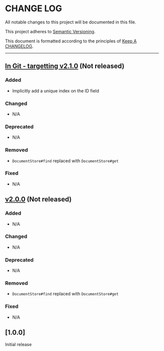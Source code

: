 # CHANGE LOG

All notable changes to this project will be documented in this file.

This project adheres to [Semantic Versioning](http://semver.org).

This document is formatted according to the principles of [Keep A CHANGELOG](http://keepachangelog.com).

----

## [In Git - targetting v2.1.0](https://github.com/mattwynne/gosh/compare/v2.0.0...master) (Not released)

### Added

* Implicitly add a unique index on the ID field

### Changed

* N/A

### Deprecated

* N/A

### Removed

* `DocumentStore#find` replaced with `DocumentStore#get`

### Fixed

* N/A

## [v2.0.0](https://github.com/mattwynne/gosh/compare/v1.0.0...v2.0.0) (Not released)

### Added

* N/A

### Changed

* N/A

### Deprecated

* N/A

### Removed

* `DocumentStore#find` replaced with `DocumentStore#get`

### Fixed

* N/A

## [1.0.0]

Initial release
